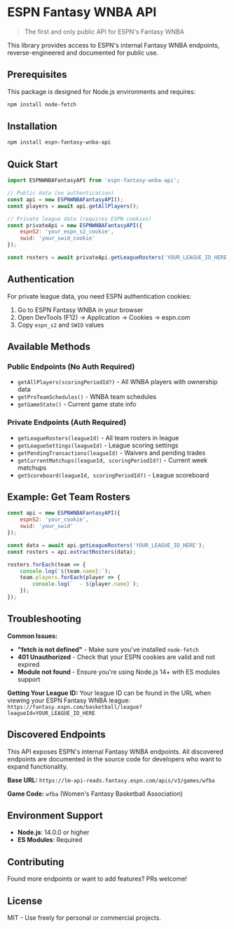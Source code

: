 # ESPN Fantasy WNBA API

> The first and only public API for ESPN's Fantasy WNBA

This library provides access to ESPN's internal Fantasy WNBA endpoints, reverse-engineered and documented for public use.

## Prerequisites

This package is designed for Node.js environments and requires:

```bash
npm install node-fetch
```

## Installation


```bash
npm install espn-fantasy-wnba-api
```

## Quick Start

```javascript
import ESPNWNBAFantasyAPI from 'espn-fantasy-wnba-api';

// Public data (no authentication)
const api = new ESPNWNBAFantasyAPI();
const players = await api.getAllPlayers();

// Private league data (requires ESPN cookies)
const privateApi = new ESPNWNBAFantasyAPI({
    espnS2: 'your_espn_s2_cookie',
    swid: 'your_swid_cookie'
});

const rosters = await privateApi.getLeagueRosters('YOUR_LEAGUE_ID_HERE');
```

## Authentication

For private league data, you need ESPN authentication cookies:

1. Go to ESPN Fantasy WNBA in your browser
2. Open DevTools (F12) → Application → Cookies → espn.com  
3. Copy `espn_s2` and `SWID` values

## Available Methods

### Public Endpoints (No Auth Required)
- `getAllPlayers(scoringPeriodId?)` - All WNBA players with ownership data
- `getProTeamSchedules()` - WNBA team schedules
- `getGameState()` - Current game state info

### Private Endpoints (Auth Required)
- `getLeagueRosters(leagueId)` - All team rosters in league
- `getLeagueSettings(leagueId)` - League scoring settings
- `getPendingTransactions(leagueId)` - Waivers and pending trades
- `getCurrentMatchups(leagueId, scoringPeriodId?)` - Current week matchups
- `getScoreboard(leagueId, scoringPeriodId?)` - League scoreboard

## Example: Get Team Rosters

```javascript
const api = new ESPNWNBAFantasyAPI({
    espnS2: 'your_cookie',
    swid: 'your_swid'
});

const data = await api.getLeagueRosters('YOUR_LEAGUE_ID_HERE');
const rosters = api.extractRosters(data);

rosters.forEach(team => {
    console.log(`${team.name}:`);
    team.players.forEach(player => {
        console.log(`  - ${player.name}`);
    });
});
```

## Troubleshooting

**Common Issues:**

- **"fetch is not defined"** - Make sure you've installed `node-fetch`
- **401 Unauthorized** - Check that your ESPN cookies are valid and not expired
- **Module not found** - Ensure you're using Node.js 14+ with ES modules support

**Getting Your League ID:**
Your league ID can be found in the URL when viewing your ESPN Fantasy WNBA league:
`https://fantasy.espn.com/basketball/league?leagueId=YOUR_LEAGUE_ID_HERE`

## Discovered Endpoints

This API exposes ESPN's internal Fantasy WNBA endpoints. All discovered endpoints are documented in the source code for developers who want to expand functionality.

**Base URL:** `https://lm-api-reads.fantasy.espn.com/apis/v3/games/wfba`

**Game Code:** `wfba` (Women's Fantasy Basketball Association)

## Environment Support

- **Node.js**: 14.0.0 or higher
- **ES Modules**: Required

## Contributing

Found more endpoints or want to add features? PRs welcome!

## License

MIT - Use freely for personal or commercial projects.
